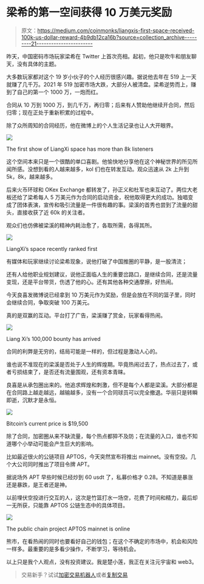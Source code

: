 # 梁希的第一空间获得 10 万美元奖励

> 原文：<https://medium.com/coinmonks/liangxis-first-space-received-100k-us-dollar-reward-4b9db12ca16b?source=collection_archive---------21----------------------->

昨天，中国密码市场玩家梁希在 Twitter 上首次亮相。起初，他只是吹牛和朋友聊天，没有具体的主题。

大多数玩家都对这个 19 岁小伙子的个人经历很感兴趣。据说他去年在 519 上一天就赚了几千万。2021 年 519 加密市场大跌，大部分人被清盘。梁希逆势而上，赚到了自己的第一个 1000 万，一炮而红。

合同从 10 万到 1000 万，到几千万，再归零；后来有人赞助他继续开合同，然后归零；现在正处于重新积累的过程中。

除了众所周知的合同经历，他在微博上的个人生活记录也让人大开眼界。

![](img/5d885a612297fde25e79981bc4bf0fcf.png)

The first show of LiangXi space has more than 8k listeners

这个空间本来只是一个很酷的单口喜剧。他愉快地分享他在这个神秘世界的所见所闻所感。没想到看的人越来越多，kol 们也在转发互动。观众迅速从 2k 上升到 5k，8k，越来越多。

后来火币环球和 OKex Exchange 都转发了，孙正义和杜军也来互动了。两位大老板还给了梁希每人 5 万美元作为合同的启动资金，祝他取得更大的成功。独唱变成了团体表演，宣传和吸引流量是一件很有趣的事。梁溪的首秀也尝到了流量的甜头，直接收获了近 60k 的关注者。

观众们也仿佛被梁溪的精神内耗治愈了，各取所需，各得其所。

![](img/7b46faa23651c262cb9efc8a07a8df96.png)

LiangXi’s space recently ranked first

有媒体和玩家继续讨论梁希现象，说他打破了中国推圈的平静，是一股清流；

还有人给他职业规划建议，说他正面临人生的重要岔路口，是继续合同，还是流量变现，还是平台带货，伤透了他的心。还有其他各种交通摩擦，好热闹。

今天良喜发微博说已经拿到 10 万美元作为奖励，但是会放在不同的篮子里，同时会继续合同，争取突破 100 万美元。

真的是双赢的互动。平台打了广告，梁溪赚了赏金，玩家看得热闹。

![](img/cca6455c99397e2ea3173b592e614875.png)

Liang Xi’s 100,000 bounty has arrived

合同的利弊是无穷的，结局可能是一样的，但过程是激动人心的。

谁也说不准现在的梁溪是否处于人生的辉煌期。毕竟热闹过去了，热点过去了，或者亏损结束了，是否还有流量围观，还有资本青睐。

良喜是从承包圈出来的。他追求辉煌和刺激，但不是每个人都是梁溪。大部分都是在合同路上越走越远，越输越多，没有一个合同球员可以完全撤退。华丽只是转瞬即逝，沉默才是永恒。

![](img/b3f3566bd50be4257edce3b281109766.png)

Bitcoin’s current price is $19,500

除了合同，加密圈从来不缺流量，每个热点都猝不及防；在流量的入口，谁也不知道哪个小举动可能会产生巨大的影响。

比如最近很火的公链项目 APTOS，今天突然宣布将推出 mainnet。没有空投。几个大公司同时推出了项目令牌 APT。

据说场外 APT 早些时候已经炒到 60 usdt 了，私募价格才 0.28。不知道是暴涨还是暴跌，是王者还是神。

以前埋伏空投进行交互的人，这次是竹篮打水一场空，花费了时间和精力，最后却一无所获，只能靠 APTOS 公链生态中的具体项目。

![](img/7e8d6ac97b4dd753e1f0c8a737e39b4e.png)

The public chain project APTOS mainnet is online

熊市，在看热闹的同时也要看好自己的钱包；在这个不确定的市场中，机会和风险一样多。最重要的是多看少操作，不断学习，等待机会。

以上只是我个人观点，没有投资建议。我是楚小莲，我正在关注元宇宙和 web3。

> 交易新手？试试[加密交易机器人](/coinmonks/crypto-trading-bot-c2ffce8acb2a)或者[复制交易](/coinmonks/top-10-crypto-copy-trading-platforms-for-beginners-d0c37c7d698c)
